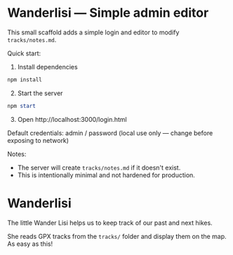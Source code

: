 # Wanderlisi — Simple admin editor

This small scaffold adds a simple login and editor to modify `tracks/notes.md`.

Quick start:

1. Install dependencies

```powershell
npm install
```

2. Start the server

```powershell
npm start
```

3. Open http://localhost:3000/login.html

Default credentials: admin / password (local use only — change before exposing to network)

Notes:
- The server will create `tracks/notes.md` if it doesn't exist.
- This is intentionally minimal and not hardened for production.
# Wanderlisi

The little Wander Lisi helps us to keep track of our past and next hikes.

She reads GPX tracks from the `tracks/` folder and display them on the map. As easy as this!
